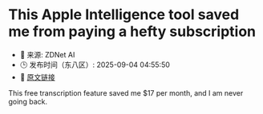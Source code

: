 # This Apple Intelligence tool saved me from paying a hefty subscription
- 📅 来源: ZDNet AI
- 🕒 发布时间（东八区）: 2025-09-04 04:55:50
- 🔗 [原文链接](https://www.zdnet.com/article/this-apple-intelligence-tool-saved-me-from-paying-a-hefty-subscription/)

This free transcription feature saved me $17 per month, and I am never going back.